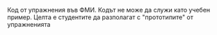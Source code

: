 Код от упражнения във ФМИ. Кодът не може да служи като учебен пример. Целта е студентите да разполагат с "прототипите" от упражненията
